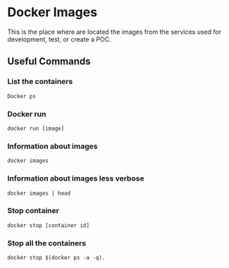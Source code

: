 # Docker Images

This is the place where are located the images from the services used for development, test, or create a POC.

## Useful Commands

### List the containers
```Docker ps```
### Docker run
```docker run [image]```

### Information about images

```docker images``` 

### Information about images less verbose

```docker images | head```

### Stop container

```docker stop [container id]```

### Stop all the containers

```docker stop $(docker ps -a -q).```